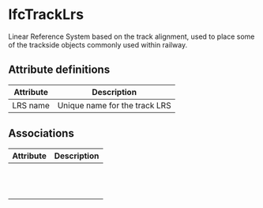 IfcTrackLrs
===========
Linear Reference System based on the track alignment, used to place some of
the trackside objects commonly used within railway.


Attribute definitions
---------------------
| Attribute   | Description                   |
|-------------|-------------------------------|
| LRS name    | Unique name for the track LRS |

Associations
------------
| Attribute   | Description   |
|-------------|---------------|
|             |               |
|             |               |
|             |               |
|             |               |
|             |               |
|             |               |
|             |               |
|             |               |
|             |               |
|             |               |
|             |               |
|             |               |

